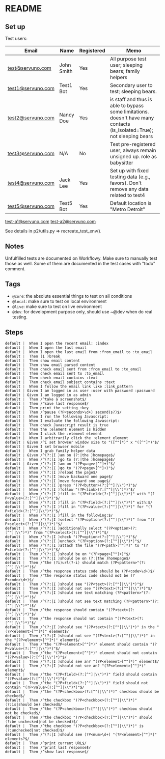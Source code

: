 README
======

Set up
---------------

Test users:

  Email             | Name        | Registered  | Memo
  ------------------|-------------|-------------|---------------------------------
  test@servuno.com  | John Smith  | Yes         | All purpose test user; sleeping bears; family helpers
  test1@servuno.com | Test1 Bot   | Yes         | Secondary user to test; sleeping bears.
  test2@servuno.com | Nancy Doe   | Yes         | is staff and thus is able to bypass some limitations. doesn't have many contacts (is_isolated=True); not sleeping bears
  test3@servuno.com | N/A         | No          | Test pre-registered user, always remain unsigned up. role as babysitter
  test4@servuno.com | Jack Lee    | Yes         | Set up with fixed testing data (e.g., favors). Don't remove any data related to test4
  test5@servuno.com | Test5 Bot   | Yes         | Default location is "Metro Detroit"
  test-a1@servuno.com
  test-a2@servuno.com

See details in p2/utils.py => recreate_test_env().


Notes
---------------

Unfulfilled tests are documented on Workflowy. Make sure to manually test those as well. Some of them are documented in the test cases with "todo" comment.


Tags
---------------

  * `@core`: the absolute essential things to test on all conditions
  * `@local`: make sure to test on local environment
  * `@live`: make sure to test on live environment
  * `@dev`: for development purpose only, should use ~@dev when do real testing. 
  

Steps
---------------

```
default |  When I open the recent email: :index
default |  When I open the last email
default |  When I open the last email from :from_email to :to_email
default |  Then (I )break
default |  Then show email content
default |  Then show email parsed content
default |  Then check email sent from :from_email to :to_email
default |  Then check email sent to :to_email
default |  Then check email contains :text
default |  Then check email subject contains :text
default |  When I follow the email link like :link_pattern
default | Given I am logged in as user :user with password :password
default | Given I am logged in as admin
default |  Then /^take a screenshot$/
default |  Then /^save last response$/
default |  Then print the setting :key
default |  Then /^pause (?P<seconds>\d+) second(s?)$/
default |  When I run the following Javascript:
default |  When I evaluate the following Javascript:
default |  Then check Javascript result is true
default |  Then the :element element is hidden
default |  When I click the :element element
default |  When I arbitrarily click the :element element
default | Given /^I set browser window size to "([^"]*)" x "([^"]*)"$/
default | Given I set browser mobile
default |  When I grab family helper data
default | Given /^(?:|I )am on (?:|the )homepage$/
default |  When /^(?:|I )go to (?:|the )homepage$/
default | Given /^(?:|I )am on "(?P<page>[^"]+)"$/
default |  When /^(?:|I )go to "(?P<page>[^"]+)"$/
default |  When /^(?:|I )reload the page$/
default |  When /^(?:|I )move backward one page$/
default |  When /^(?:|I )move forward one page$/
default |  When /^(?:|I )press "(?P<button>(?:[^"]|\\")*)"$/
default |  When /^(?:|I )follow "(?P<link>(?:[^"]|\\")*)"$/
default |  When /^(?:|I )fill in "(?P<field>(?:[^"]|\\")*)" with "(?P<value>(?:[^"]|\\")*)"$/
default |  When /^(?:|I )fill in "(?P<field>(?:[^"]|\\")*)" with:$/
default |  When /^(?:|I )fill in "(?P<value>(?:[^"]|\\")*)" for "(?P<field>(?:[^"]|\\")*)"$/
default |  When /^(?:|I )fill in the following:$/
default |  When /^(?:|I )select "(?P<option>(?:[^"]|\\")*)" from "(?P<select>(?:[^"]|\\")*)"$/
default |  When /^(?:|I )additionally select "(?P<option>(?:[^"]|\\")*)" from "(?P<select>(?:[^"]|\\")*)"$/
default |  When /^(?:|I )check "(?P<option>(?:[^"]|\\")*)"$/
default |  When /^(?:|I )uncheck "(?P<option>(?:[^"]|\\")*)"$/
default |  When /^(?:|I )attach the file "(?P<path>[^"]*)" to "(?P<field>(?:[^"]|\\")*)"$/
default |  Then /^(?:|I )should be on "(?P<page>[^"]+)"$/
default |  Then /^(?:|I )should be on (?:|the )homepage$/
default |  Then /^the (?i)url(?-i) should match (?P<pattern>"(?:[^"]|\\")*")$/
default |  Then /^the response status code should be (?P<code>\d+)$/
default |  Then /^the response status code should not be (?P<code>\d+)$/
default |  Then /^(?:|I )should see "(?P<text>(?:[^"]|\\")*)"$/
default |  Then /^(?:|I )should not see "(?P<text>(?:[^"]|\\")*)"$/
default |  Then /^(?:|I )should see text matching (?P<pattern>"(?:[^"]|\\")*")$/
default |  Then /^(?:|I )should not see text matching (?P<pattern>"(?:[^"]|\\")*")$/
default |  Then /^the response should contain "(?P<text>(?:[^"]|\\")*)"$/
default |  Then /^the response should not contain "(?P<text>(?:[^"]|\\")*)"$/
default |  Then /^(?:|I )should see "(?P<text>(?:[^"]|\\")*)" in the "(?P<element>[^"]*)" element$/
default |  Then /^(?:|I )should not see "(?P<text>(?:[^"]|\\")*)" in the "(?P<element>[^"]*)" element$/
default |  Then /^the "(?P<element>[^"]*)" element should contain "(?P<value>(?:[^"]|\\")*)"$/
default |  Then /^the "(?P<element>[^"]*)" element should not contain "(?P<value>(?:[^"]|\\")*)"$/
default |  Then /^(?:|I )should see an? "(?P<element>[^"]*)" element$/
default |  Then /^(?:|I )should not see an? "(?P<element>[^"]*)" element$/
default |  Then /^the "(?P<field>(?:[^"]|\\")*)" field should contain "(?P<value>(?:[^"]|\\")*)"$/
default |  Then /^the "(?P<field>(?:[^"]|\\")*)" field should not contain "(?P<value>(?:[^"]|\\")*)"$/
default |  Then /^the "(?P<checkbox>(?:[^"]|\\")*)" checkbox should be checked$/
default |  Then /^the checkbox "(?P<checkbox>(?:[^"]|\\")*)" (?:is|should be) checked$/
default |  Then /^the "(?P<checkbox>(?:[^"]|\\")*)" checkbox should not be checked$/
default |  Then /^the checkbox "(?P<checkbox>(?:[^"]|\\")*)" should (?:be unchecked|not be checked)$/
default |  Then /^the checkbox "(?P<checkbox>(?:[^"]|\\")*)" is (?:unchecked|not checked)$/
default |  Then /^(?:|I )should see (?P<num>\d+) "(?P<element>[^"]*)" elements?$/
default |  Then /^print current URL$/
default |  Then /^print last response$/
default |  Then /^show last response$/
```